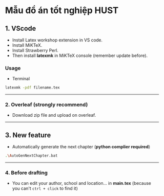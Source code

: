 # Mẫu đồ án tốt nghiệp HUST

## 1. VScode 
- Install Latex workshop extension in VS code.
- Install MiKTeX.
- Install Strawberry Perl.
- Then install **latexmk** in MiKTeX console (remember update before).
### Usage
- Terminal
```bash
latexmk -pdf filename.tex
```
---
### 2.  Overleaf (strongly recommend)
- Download zip file and upload on overleaf.

---
## 3. New feature 
- Automatically generate the next chapter (**python complier required**)
```bash
.\AutoGenNextChapter.bat
```
---
### 4. Before drafting
- You can edit your author, school and location... in **main.tex** (because you can't `ctrl + click` to find it)
